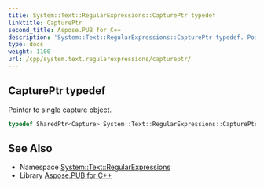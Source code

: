 ```yaml
---
title: System::Text::RegularExpressions::CapturePtr typedef
linktitle: CapturePtr
second_title: Aspose.PUB for C++
description: 'System::Text::RegularExpressions::CapturePtr typedef. Pointer to single capture object in C++.'
type: docs
weight: 1100
url: /cpp/system.text.regularexpressions/captureptr/
---
```

## CapturePtr typedef


Pointer to single capture object.

```cpp
typedef SharedPtr<Capture> System::Text::RegularExpressions::CapturePtr
```

## See Also

* Namespace [System::Text::RegularExpressions](../)
* Library [Aspose.PUB for C++](../../)
